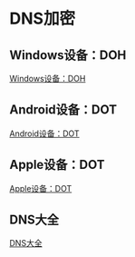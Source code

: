 # DNS加密

<!-- tabs:start -->

## **Windows设备：DOH**

[Windows设备：DOH](../DNS加密/Windows设备：DOH.md ':include')

## **Android设备：DOT**

[Android设备：DOT](../DNS加密/Android设备：DOT.md ':include')

## **Apple设备：DOT**

[Apple设备：DOT](../DNS加密/Apple设备：DOT.md ':include')

## **DNS大全**

[DNS大全](../DNS加密/DNS大全.md ':include')

<!-- tabs:end -->